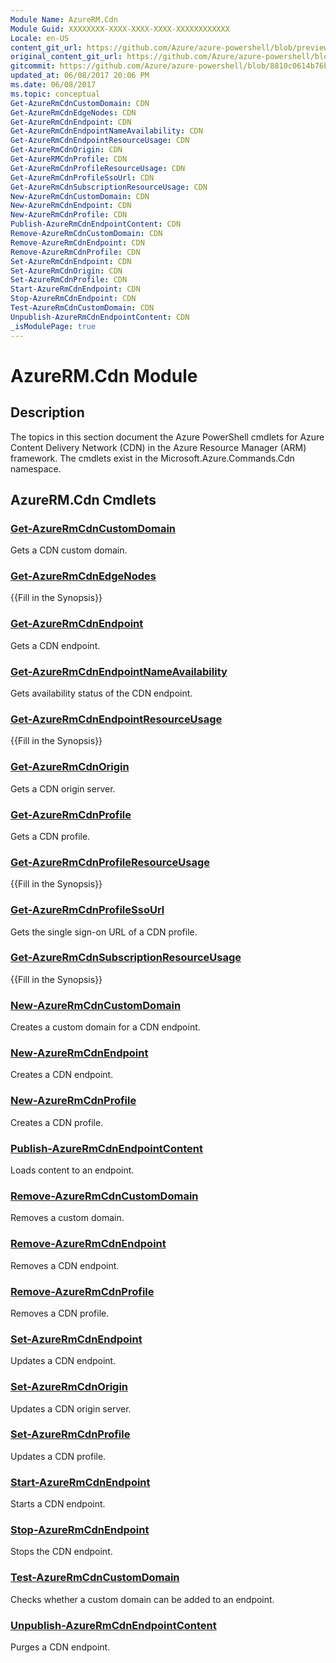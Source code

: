 ```yaml
---
Module Name: AzureRM.Cdn
Module Guid: XXXXXXXX-XXXX-XXXX-XXXX-XXXXXXXXXXXX
Locale: en-US
content_git_url: https://github.com/Azure/azure-powershell/blob/preview/src/ResourceManager/Cdn/Commands.Cdn/help/AzureRM.Cdn.md
original_content_git_url: https://github.com/Azure/azure-powershell/blob/preview/src/ResourceManager/Cdn/Commands.Cdn/help/AzureRM.Cdn.md
gitcommit: https://github.com/Azure/azure-powershell/blob/8810c0614b76be8d014616888a4ae7733a452af9
updated_at: 06/08/2017 20:06 PM
ms.date: 06/08/2017
ms.topic: conceptual
Get-AzureRmCdnCustomDomain: CDN
Get-AzureRmCdnEdgeNodes: CDN
Get-AzureRmCdnEndpoint: CDN
Get-AzureRmCdnEndpointNameAvailability: CDN
Get-AzureRmCdnEndpointResourceUsage: CDN
Get-AzureRmCdnOrigin: CDN
Get-AzureRMCdnProfile: CDN
Get-AzureRmCdnProfileResourceUsage: CDN
Get-AzureRmCdnProfileSsoUrl: CDN
Get-AzureRmCdnSubscriptionResourceUsage: CDN
New-AzureRmCdnCustomDomain: CDN
New-AzureRmCdnEndpoint: CDN
New-AzureRmCdnProfile: CDN
Publish-AzureRmCdnEndpointContent: CDN
Remove-AzureRmCdnCustomDomain: CDN
Remove-AzureRmCdnEndpoint: CDN
Remove-AzureRmCdnProfile: CDN
Set-AzureRmCdnEndpoint: CDN
Set-AzureRmCdnOrigin: CDN
Set-AzureRmCdnProfile: CDN
Start-AzureRmCdnEndpoint: CDN
Stop-AzureRmCdnEndpoint: CDN
Test-AzureRmCdnCustomDomain: CDN
Unpublish-AzureRmCdnEndpointContent: CDN
_isModulePage: true
---
```


# AzureRM.Cdn Module
## Description
The topics in this section document the Azure PowerShell cmdlets for Azure Content Delivery Network (CDN) in the Azure Resource Manager (ARM) framework. The cmdlets exist in the Microsoft.Azure.Commands.Cdn namespace.

## AzureRM.Cdn Cmdlets
### [Get-AzureRmCdnCustomDomain](Get-AzureRmCdnCustomDomain.md)
Gets a CDN custom domain.

### [Get-AzureRmCdnEdgeNodes](Get-AzureRmCdnEdgeNodes.md)
{{Fill in the Synopsis}}

### [Get-AzureRmCdnEndpoint](Get-AzureRmCdnEndpoint.md)
Gets a CDN endpoint.

### [Get-AzureRmCdnEndpointNameAvailability](Get-AzureRmCdnEndpointNameAvailability.md)
Gets availability status of the CDN endpoint.

### [Get-AzureRmCdnEndpointResourceUsage](Get-AzureRmCdnEndpointResourceUsage.md)
{{Fill in the Synopsis}}

### [Get-AzureRmCdnOrigin](Get-AzureRmCdnOrigin.md)
Gets a CDN origin server.

### [Get-AzureRmCdnProfile](Get-AzureRmCdnProfile.md)
Gets a CDN profile.

### [Get-AzureRmCdnProfileResourceUsage](Get-AzureRmCdnProfileResourceUsage.md)
{{Fill in the Synopsis}}

### [Get-AzureRmCdnProfileSsoUrl](Get-AzureRmCdnProfileSsoUrl.md)
Gets the single sign-on URL of a CDN profile.

### [Get-AzureRmCdnSubscriptionResourceUsage](Get-AzureRmCdnSubscriptionResourceUsage.md)
{{Fill in the Synopsis}}

### [New-AzureRmCdnCustomDomain](New-AzureRmCdnCustomDomain.md)
Creates a custom domain for a CDN endpoint.

### [New-AzureRmCdnEndpoint](New-AzureRmCdnEndpoint.md)
Creates a CDN endpoint.

### [New-AzureRmCdnProfile](New-AzureRmCdnProfile.md)
Creates a CDN profile.

### [Publish-AzureRmCdnEndpointContent](Publish-AzureRmCdnEndpointContent.md)
Loads content to an endpoint.

### [Remove-AzureRmCdnCustomDomain](Remove-AzureRmCdnCustomDomain.md)
Removes a custom domain.

### [Remove-AzureRmCdnEndpoint](Remove-AzureRmCdnEndpoint.md)
Removes a CDN endpoint.

### [Remove-AzureRmCdnProfile](Remove-AzureRmCdnProfile.md)
Removes a CDN profile.

### [Set-AzureRmCdnEndpoint](Set-AzureRmCdnEndpoint.md)
Updates a CDN endpoint.

### [Set-AzureRmCdnOrigin](Set-AzureRmCdnOrigin.md)
Updates a CDN origin server.

### [Set-AzureRmCdnProfile](Set-AzureRmCdnProfile.md)
Updates a CDN profile.

### [Start-AzureRmCdnEndpoint](Start-AzureRmCdnEndpoint.md)
Starts a CDN endpoint.

### [Stop-AzureRmCdnEndpoint](Stop-AzureRmCdnEndpoint.md)
Stops the CDN endpoint.

### [Test-AzureRmCdnCustomDomain](Test-AzureRmCdnCustomDomain.md)
Checks whether a custom domain can be added to an endpoint.

### [Unpublish-AzureRmCdnEndpointContent](Unpublish-AzureRmCdnEndpointContent.md)
Purges a CDN endpoint.

